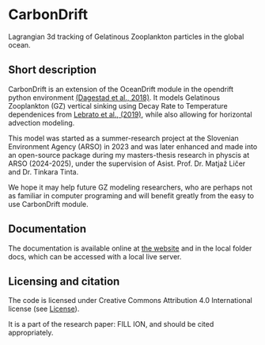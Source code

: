 # CarbonDrift
Lagrangian 3d tracking of Gelatinous Zooplankton particles in the global ocean.

## Short description
CarbonDrift is an extension of the OceanDrift module in the opendrift python environment [(Dagestad et al., 2018)](https://www.researchgate.net/publication/324506124_OpenDrift_v10_a_generic_framework_for_trajectory_modelling). It models Gelatinous Zooplankton (GZ) vertical sinking using Decay Rate to Temperature dependenices from [Lebrato et al., (2019)](https://doi.org/10.1029/2019GB006265), while also allowing for horizontal advection modeling.

This model was started as a summer-research project at the Slovenian Environment Agency (ARSO) in 2023 and was later enhanced and made into an open-source package during my masters-thesis research in physcis at ARSO (2024-2025), under the supervision of Asist. Prof. Dr. Matjaž Ličer and Dr. Tinkara Tinta.

We hope it may help future GZ modeling researchers, who are perhaps not as familiar in computer programing and will benefit greatly from the easy to use CarbonDrift module.

## Documentation
The documentation is available online at [the website](https://perharicc.github.io/CarbonDrift/index.html) and in the local folder docs, which can be accessed with a local live server.

## Licensing and citation
The code is licensed under Creative Commons Attribution 4.0 International license (see [License](https://creativecommons.org/licenses/by/4.0/legalcode.txt)).

It is a part of the research paper: FILL ION, and should be cited appropriately. 